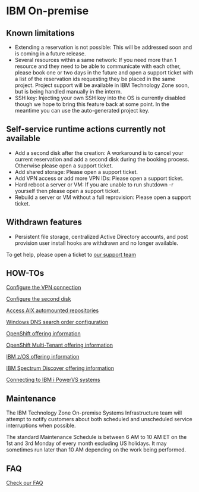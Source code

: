 # IBM On-premise

## Known limitations
- Extending a reservation is not possible: This will be addressed soon and is coming in a future release.
- Several resources within a same network: If you need more than 1 resource and they need to be able to communicate with each other, please book one or two days in the future and open a support ticket with a list of the reservation ids requesting they be placed in the same project. Project support will be available in IBM Technology Zone soon, but is being handled manually in the interm.
- SSH key: Injecting your own SSH key into the OS is currently disabled though we hope to bring this feature back at some point. In the meantime you can use the auto-generated project key.


## Self-service runtime actions currently not available
- Add a second disk after the creation: A workaround is to cancel your current reservation and add a second disk during the booking process. Otherwise please open a support ticket.
- Add shared storage: Please open a support ticket.
- Add VPN access or add more VPN IDs: Please open a support ticket.
- Hard reboot a server or VM: If you are unable to run shutdown -r yourself then please open a support ticket.
- Rebuild a server or VM without a full reprovision: Please open a support ticket.     

## Withdrawn features
- Persistent file storage, centralized Active Directory accounts, and post provision user install hooks are withdrawn and no longer available.

To get help, please open a ticket to [our support team](https://techzone.ibm.com/help)

## HOW-TOs

[Configure the VPN connection](IBM-On-premise-Runbooks/configure-vpn.md)

[Configure the second disk](IBM-On-premise-Runbooks/configure-second-disk.md)

[Access AIX automounted repositories](IBM-On-premise-Runbooks/access-aix-repos.md)

[Windows DNS search order configuration](IBM-On-premise-Runbooks/configure-dns.md)

[OpenShift offering information](IBM-On-premise-Runbooks/openshift.md)
    
[OpenShift Multi-Tenant offering information](IBM-On-premise-Runbooks/openshift-mt.md)

[IBM z/OS offering information](IBM-On-premise-Runbooks/ibm-zos.md)

[IBM Spectrum Discover offering information](IBM-On-premise-Runbooks/spectrum-discover.md)

[Connecting to IBM i PowerVS systems](IBM-On-premise-Runbooks/connecting-to-ibmi.md)
    
## Maintenance

The IBM Technology Zone On-premise Systems Infrastructure team will attempt to notify customers about both scheduled and unscheduled service interruptions when possible.

The standard Maintenance Schedule is between 6 AM to 10 AM ET on the 1st and 3rd Monday of every month excluding US holidays. It may sometimes run later than 10 AM depending on the work being performed.

## FAQ

[Check our FAQ](IBM-On-premise-Runbooks/faq.md)
